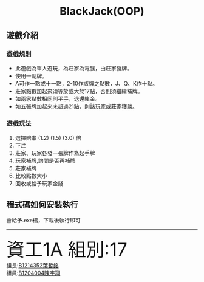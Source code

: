 <h1 align="center">BlackJack(OOP)</h1>

## 遊戲介紹
### 遊戲規則
* 此遊戲為單人遊玩，為莊家為電腦，由莊家發牌。
* 使用一副牌。
* A可作一點或十一點，2-10作該牌之點數，J、Q、K作十點。
* 莊家點數加起來須等於或大於17點，否則須繼續補牌。
* 如兩家點數相同則平手，退還賭金。
* 如五張牌加起來未超過21點，則該玩家或莊家獲勝。

### 遊戲玩法
1. 選擇賠率 (1.2) (1.5) (3.0) 倍
2. 下注
3. 莊家、玩家各發一張牌作為起手牌
4. 玩家補牌,詢問是否再補牌
5. 莊家補牌
6. 比較點數大小
7. 回收或給予玩家金錢

## 程式碼如何安裝執行
會給予.exe檔，下載後執行即可
***
<font size=7>資工1A 組別:17<br/></font>
組長:[B1214352葉哲銘](https://github.com/FireFiya)<br/>
組員:[B1204004陳宇翔](https://github.com/ericchen930101)<br/>